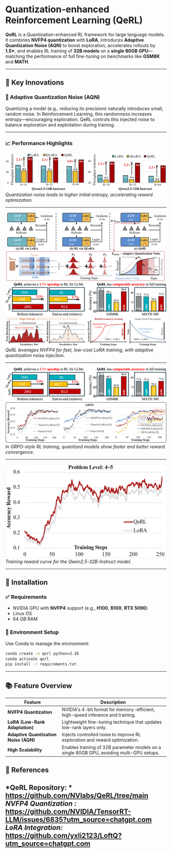 
# Quantization-enhanced Reinforcement Learning (QeRL)

**QeRL** is a Quantization-enhanced RL framework for large language models. It combines **NVFP4 quantization** with **LoRA**, introduces **Adaptive Quantization Noise (AQN)** to boost exploration, accelerates rollouts by **1.5×**, and enables RL training of **32B models** on a **single 80GB GPU**—matching the performance of full fine-tuning on benchmarks like **GSM8K** and **MATH**.

---

## 🔧 Key Innovations

### 🧠 Adaptive Quantization Noise (AQN)

Quantizing a model (e.g., reducing its precision) naturally introduces small, random noise. In Reinforcement Learning, this randomness increases entropy—encouraging exploration. QeRL controls this injected noise to balance exploration and exploitation during training.

---

### 📈 Performance Highlights

![Rank Speed](assets/rank_speed.png)  
*Quantization noise leads to higher initial entropy, accelerating reward optimization.*

---

![Framework Diagram](assets/qerl.png)  
![Performance Comparison](assets/performance.png)  
![LoRA Integration](assets/lora.png)  
*QeRL leverages NVFP4 for fast, low-cost LoRA training, with adaptive quantization noise injection.*

---

![Training Reward](assets/image.png)  
![GRPO Performance](assets/da_gr.png)  
*In GRPO-style RL training, quantized models show faster and better reward convergence.*

---

![Reward Curve](assets/curve.png)  
*Training reward curve for the Qwen2.5-32B-Instruct model.*

---

## 🚀 Installation

### ✅ Requirements

- NVIDIA GPU with **NVFP4** support (e.g., **H100**, **B100**, **RTX 5090**)
- Linux OS
- 64 GB RAM

### 🔧 Environment Setup

Use Conda to manage the environment:

```bash
conda create -n qerl python=3.10
conda activate qerl
pip install -r requirements.txt
````

---

## 📚 Feature Overview

| Feature                               | Description                                                                               |
| ------------------------------------- | ----------------------------------------------------------------------------------------- |
| **NVFP4 Quantization**                | NVIDIA's 4-bit format for memory-efficient, high-speed inference and training.            |
| **LoRA (Low-Rank Adaptation)**        | Lightweight fine-tuning technique that updates low-rank layers only.                      |
| **Adaptive Quantization Noise (AQN)** | Injects controlled noise to improve RL exploration and reward optimization.               |
| **High Scalability**                  | Enables training of 32B parameter models on a single 80GB GPU, avoiding multi-GPU setups. |

## 🔗 References
*QeRL Repository: * https://github.com/NVlabs/QeRL/tree/main
*NVFP4 Quantization :*   https://github.com/NVIDIA/TensorRT-LLM/issues/6835?utm_source=chatgpt.com
*LoRA Integration:* https://github.com/yxli2123/LoftQ?utm_source=chatgpt.com
---
